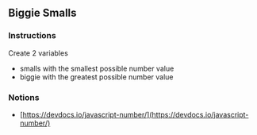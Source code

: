 ## Biggie Smalls

### Instructions

Create 2 variables
- smalls with the smallest possible number value
- biggie with the greatest possible number value


### Notions

- [https://devdocs.io/javascript-number/](https://devdocs.io/javascript-number/)
